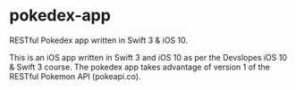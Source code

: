 # pokedex-app
RESTful Pokedex app written in Swift 3 &amp; iOS 10.

This is an iOS app written in Swift 3 and iOS 10 as per the Devslopes iOS 10 & Swift 3 course.
The pokedex app takes advantage of version 1 of the RESTful Pokemon API (pokeapi.co).
